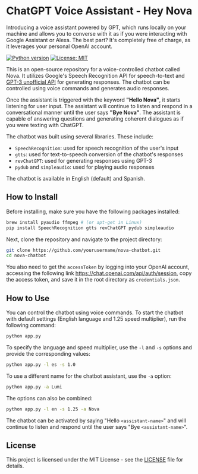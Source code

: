 # ChatGPT Voice Assistant - Hey Nova
Introducing a voice assistant powered by GPT, which runs locally on your machine and allows you to converse with it as if you were interacting with Google Assistant or Alexa. The best part? It's completely free of charge, as it leverages your personal OpenAI account.

[![Python version](https://img.shields.io/badge/python-3.8+-blue.svg)](https://www.python.org/downloads/)
[![License: MIT](https://img.shields.io/badge/License-MIT-yellow.svg)](https://opensource.org/licenses/MIT)

This is an open-source repository for a voice-controlled chatbot called Nova. It utilizes Google's Speech Recognition API for speech-to-text and [GPT-3 unofficial API](https://github.com/acheong08/ChatGPT) for generating responses. The chatbot can be controlled using voice commands and generates audio responses. 

Once the assistant is triggered with the keyword **"Hello Nova"**, it starts listening for user input. The assistant will continue to listen and respond in a conversational manner until the user says **"Bye Nova"**. The assistant is capable of answering questions and generating coherent dialogues as if you were texting with ChatGPT.

The chatbot was built using several libraries. These include:

- `SpeechRecognition`: used for speech recognition of the user's input
- `gtts`: used for text-to-speech conversion of the chatbot's responses
- `revChatGPT`: used for generating responses using GPT-3
- `pydub` and `simpleaudio`: used for playing audio responses

The chatbot is available in English (default) and Spanish.

## How to Install

Before installing, make sure you have the following packages installed:

```bash
brew install pyaudio ffmpeg # (or apt-get in Linux)
pip install SpeechRecognition gtts revChatGPT pydub simpleaudio
```

Next, clone the repository and navigate to the project directory:

```bash
git clone https://github.com/yourusername/nova-chatbot.git
cd nova-chatbot
```

You also need to get the `accessToken` by logging into your OpenAI account, accessing the following link https://chat.openai.com/api/auth/session, copy the access token, and save it in the root directory as `credentials.json`. 

## How to Use

You can control the chatbot using voice commands. To start the chatbot with default settings (English language and 1.25 speed multiplier), run the following command:

```bash
python app.py
```

To specify the language and speed multiplier, use the `-l` and `-s` options and provide the corresponding values:

```bash
python app.py -l es -s 1.0
```

To use a different name for the chatbot assistant, use the `-a` option:

```bash
python app.py -a Lumi
```

The options can also be combined:

```bash
python app.py -l en -s 1.25 -a Nova
```

The chatbot can be activated by saying "Hello `<assistant-name>`" and will continue to listen and respond until the user says "Bye `<assistant-name>`". 

## License

This project is licensed under the MIT License - see the [LICENSE](LICENSE) file for details.